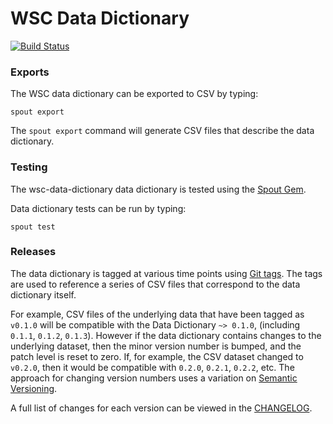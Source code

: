 WSC Data Dictionary
======================

[![Build Status](https://app.travis-ci.com/nsrr/wsc-data-dictionary.svg?branch=master)](https://app.travis-ci.com/github/nsrr/wsc-data-dictionary)

### Exports

The WSC data dictionary can be exported to CSV by typing:

```
spout export
```

The `spout export` command will generate CSV files that describe the data
dictionary.


### Testing

The wsc-data-dictionary data dictionary is tested using the
[Spout Gem](https://github.com/nsrr/spout).

Data dictionary tests can be run by typing:

```
spout test
```


### Releases

The data dictionary is tagged at various time points using
[Git tags](http://git-scm.com/book/en/Git-Basics-Tagging). The tags are used to
reference a series of CSV files that correspond to the data dictionary itself.

For example, CSV files of the underlying data that have been tagged as `v0.1.0`
will be compatible with the Data Dictionary `~> 0.1.0`,
(including `0.1.1`, `0.1.2`, `0.1.3`). However if the data dictionary contains
changes to the underlying dataset, then the minor version number is bumped, and
the patch level is reset to zero. If, for example, the CSV dataset changed to
`v0.2.0`, then it would be compatible with `0.2.0`, `0.2.1`, `0.2.2`, etc. The
approach for changing version numbers uses a variation on
[Semantic Versioning](http://semver.org).

A full list of changes for each version can be viewed in the
[CHANGELOG](https://github.com/nsrr/wsc-data-dictionary/blob/master/CHANGELOG.md).
